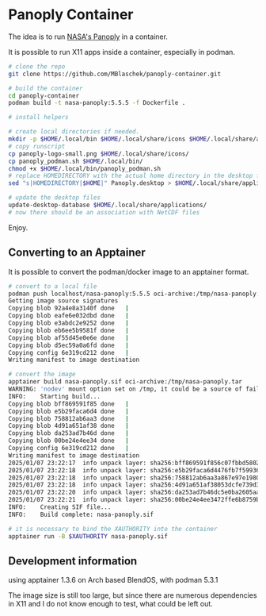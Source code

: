 # Panoply Container

The idea is to run [NASA's Panoply](https://www.giss.nasa.gov/tools/panoply/) in a container.

It is possible to run X11 apps inside a container, especially in podman.

```sh
# clone the repo
git clone https://github.com/MBlaschek/panoply-container.git

# build the container
cd panoply-container
podman build -t nasa-panoply:5.5.5 -f Dockerfile .

# install helpers

# create local directories if needed.
mkdir -p $HOME/.local/bin $HOME/.local/share/icons $HOME/.local/share/applications
# copy runscript
cp panoply-logo-small.png $HOME/.local/share/icons/
cp panoply_podman.sh $HOME/.local/bin/
chmod +x $HOME/.local/bin/panoply_podman.sh
# replace HOMEDIRECTORY with the actual home directory in the desktop file
sed "s|HOMEDIRECTORY|$HOME|" Panoply.desktop > $HOME/.local/share/applications/Panoply.desktop

# update the desktop files
update-desktop-database $HOME/.local/share/applications/
# now there should be an association with NetCDF files
```

Enjoy.

## Converting to an Apptainer

It is possible to convert the podman/docker image to an apptainer format.

```sh
# convert to a local file
podman push localhost/nasa-panoply:5.5.5 oci-archive:/tmp/nasa-panoply.tar
Getting image source signatures
Copying blob 92a4e8a3140f done   |
Copying blob eafe6e032dbd done   |
Copying blob e3abdc2e9252 done   |
Copying blob eb6ee5b9581f done   |
Copying blob af55d45e0e6e done   |
Copying blob d5ec59a0a6fd done   |
Copying config 6e319cd212 done   |
Writing manifest to image destination

# convert the image
apptainer build nasa-panoply.sif oci-archive:/tmp/nasa-panoply.tar
WARNING: 'nodev' mount option set on /tmp, it could be a source of failure during build process
INFO:    Starting build...
Copying blob bff869591f85 done   |
Copying blob e5b29faca6d4 done   |
Copying blob 758812ab6aa3 done   |
Copying blob 4d91a651af38 done   |
Copying blob da253ad7b46d done   |
Copying blob 00be24e4ee34 done   |
Copying config 6e319cd212 done   |
Writing manifest to image destination
2025/01/07 23:22:17  info unpack layer: sha256:bff869591f856c07fbbd580257567d3bb1fa7580a0c50b4c79b61598ce055135
2025/01/07 23:22:18  info unpack layer: sha256:e5b29faca6d4476fb7f59936061103ee6c0100a97445e9c9dce9e136da74a6ef
2025/01/07 23:22:18  info unpack layer: sha256:758812ab6aa3a867e97e1980b91c3a24a7a13720815cc5c891b72294e96daee1
2025/01/07 23:22:18  info unpack layer: sha256:4d91a651af38053dcfe739d33071275e5ffda2bd6a5f2e9b6ccee14c65ec5654
2025/01/07 23:22:20  info unpack layer: sha256:da253ad7b46dc5e0ba2605aaaeccf4e67d5dde3a47c9ae4d76fba693ae76410b
2025/01/07 23:22:21  info unpack layer: sha256:00be24e4ee3472ffe6b8759bd5915685e08399bc99d3c164200ebe465a1a5284
INFO:    Creating SIF file...
INFO:    Build complete: nasa-panoply.sif

# it is necessary to bind the XAUTHORITY into the container
apptainer run -B $XAUTHORITY nasa-panoply.sif
```

## Development information

using apptainer 1.3.6 on Arch based BlendOS, with podman 5.3.1

The image size is still too large, but since there are numerous dependencies in X11 and I do not know enough to test, what could be left out.